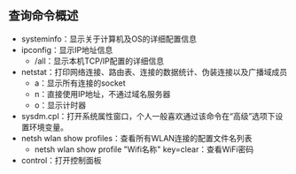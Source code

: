 ## 查询命令概述
- systeminfo：显示关于计算机及OS的详细配置信息
- ipconfig：显示IP地址信息
	- /all：显示本机TCP/IP配置的详细信息
- netstat：打印网络连接、路由表、连接的数据统计、伪装连接以及广播域成员
	- a：显示所有连接的socket
	- n：直接使用IP地址，不通过域名服务器
	- o：显示计时器
- sysdm.cpl：打开系统属性窗口，个人一般喜欢通过该命令在“高级”选项下设置环境变量。
- netsh wlan show profiles：查看所有WLAN连接的配置文件名列表
  - netsh wlan show profile "Wifi名称" key=clear：查看WiFi密码
- control：打开控制面板

